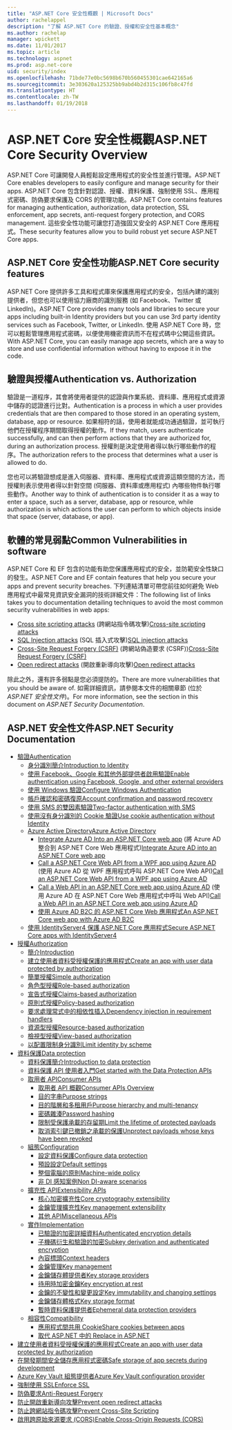 ```yaml
---
title: "ASP.NET Core 安全性概觀 | Microsoft Docs"
author: rachelappel
description: "了解 ASP.NET Core 的驗證、授權和安全性基本概念"
ms.author: rachelap
manager: wpickett
ms.date: 11/01/2017
ms.topic: article
ms.technology: aspnet
ms.prod: asp.net-core
uid: security/index
ms.openlocfilehash: 71bde77e0bc5698b670b560455301cae642165a6
ms.sourcegitcommit: 3e303620a125325bb9abd4b2d315c106fb8c47fd
ms.translationtype: HT
ms.contentlocale: zh-TW
ms.lasthandoff: 01/19/2018
---
```

# <a name="aspnet-core-security-overview"></a><span data-ttu-id="2f75a-103">ASP.NET Core 安全性概觀</span><span class="sxs-lookup"><span data-stu-id="2f75a-103">ASP.NET Core Security Overview</span></span>

<span data-ttu-id="2f75a-104">ASP.NET Core 可讓開發人員輕鬆設定應用程式的安全性並進行管理。</span><span class="sxs-lookup"><span data-stu-id="2f75a-104">ASP.NET Core enables developers to easily configure and manage security for their apps.</span></span> <span data-ttu-id="2f75a-105">ASP.NET Core 包含針對認證、授權、資料保護、強制使用 SSL、應用程式密碼、防偽要求保護及 CORS 的管理功能。</span><span class="sxs-lookup"><span data-stu-id="2f75a-105">ASP.NET Core contains features for managing authentication, authorization, data protection, SSL enforcement, app secrets, anti-request forgery protection, and CORS management.</span></span> <span data-ttu-id="2f75a-106">這些安全性功能可讓您打造強固又安全的 ASP.NET Core 應用程式。</span><span class="sxs-lookup"><span data-stu-id="2f75a-106">These security features allow you to build robust yet secure ASP.NET Core apps.</span></span> 

## <a name="aspnet-core-security-features"></a><span data-ttu-id="2f75a-107">ASP.NET Core 安全性功能</span><span class="sxs-lookup"><span data-stu-id="2f75a-107">ASP.NET Core security features</span></span>

<span data-ttu-id="2f75a-108">ASP.NET Core 提供許多工具和程式庫來保護應用程式的安全，包括內建的識別提供者，但您也可以使用協力廠商的識別服務 (如 Facebook、Twitter 或 LinkedIn)。</span><span class="sxs-lookup"><span data-stu-id="2f75a-108">ASP.NET Core provides many tools and libraries to secure your apps including built-in Identity providers but you can use 3rd party identity services such as Facebook, Twitter, or LinkedIn.</span></span> <span data-ttu-id="2f75a-109">使用 ASP.NET Core 時，您可以輕鬆管理應用程式密碼，以便使用機密資訊而不在程式碼中公開這些資訊。</span><span class="sxs-lookup"><span data-stu-id="2f75a-109">With ASP.NET Core, you can easily manage app secrets, which are a way to store and use confidential information without having to expose it in the code.</span></span> 

## <a name="authentication-vs-authorization"></a><span data-ttu-id="2f75a-110">驗證與授權</span><span class="sxs-lookup"><span data-stu-id="2f75a-110">Authentication vs. Authorization</span></span>

<span data-ttu-id="2f75a-111">驗證是一道程序，其會將使用者提供的認證與作業系統、資料庫、應用程式或資源中儲存的認證進行比對。</span><span class="sxs-lookup"><span data-stu-id="2f75a-111">Authentication is a process in which a user provides credentials that are then compared to those stored in an operating system, database, app or resource.</span></span> <span data-ttu-id="2f75a-112">如果相符的話，使用者就能成功通過驗證，並可執行他們在授權程序期間取得授權的動作。</span><span class="sxs-lookup"><span data-stu-id="2f75a-112">If they match, users authenticate successfully, and can then perform actions that they are authorized for, during an authorization process.</span></span> <span data-ttu-id="2f75a-113">授權則是決定使用者得以執行哪些動作的程序。</span><span class="sxs-lookup"><span data-stu-id="2f75a-113">The authorization refers to the process that determines what a user is allowed to do.</span></span> 

<span data-ttu-id="2f75a-114">您也可以將驗證想成是進入伺服器、資料庫、應用程式或資源這類空間的方法，而授權則表示使用者得以針對空間 (伺服器、資料庫或應用程式) 內哪些物件執行哪些動作。</span><span class="sxs-lookup"><span data-stu-id="2f75a-114">Another way to think of authentication is to consider it as a way to enter a space, such as a server, database, app or resource, while authorization is which actions the user can perform to which objects inside that space (server, database, or app).</span></span>

## <a name="common-vulnerabilities-in-software"></a><span data-ttu-id="2f75a-115">軟體的常見弱點</span><span class="sxs-lookup"><span data-stu-id="2f75a-115">Common Vulnerabilities in software</span></span>

<span data-ttu-id="2f75a-116">ASP.NET Core 和 EF 包含的功能有助您保護應用程式的安全，並防範安全性缺口的發生。</span><span class="sxs-lookup"><span data-stu-id="2f75a-116">ASP.NET Core and EF contain features that help you secure your apps and prevent security breaches.</span></span> <span data-ttu-id="2f75a-117">下列連結清單可帶您前往如何避免 Web 應用程式中最常見資訊安全漏洞的技術詳細文件：</span><span class="sxs-lookup"><span data-stu-id="2f75a-117">The following list of links takes you to documentation detailing techniques to avoid the most common security vulnerabilities in web apps:</span></span>

* <span data-ttu-id="2f75a-118">[Cross site scripting attacks](https://docs.microsoft.com/aspnet/core/security/cross-site-scripting) (跨網站指令碼攻擊)</span><span class="sxs-lookup"><span data-stu-id="2f75a-118">[Cross-site scripting attacks](https://docs.microsoft.com/aspnet/core/security/cross-site-scripting)</span></span>
* <span data-ttu-id="2f75a-119">[SQL Injection attacks](https://docs.microsoft.com/ef/core/querying/raw-sql) (SQL 插入式攻擊)</span><span class="sxs-lookup"><span data-stu-id="2f75a-119">[SQL injection attacks](https://docs.microsoft.com/ef/core/querying/raw-sql)</span></span>
* <span data-ttu-id="2f75a-120">[Cross-Site Request Forgery (CSRF)](https://docs.microsoft.com/aspnet/core/security/anti-request-forgery) (跨網站偽造要求 (CSRF))</span><span class="sxs-lookup"><span data-stu-id="2f75a-120">[Cross-Site Request Forgery (CSRF)](https://docs.microsoft.com/aspnet/core/security/anti-request-forgery)</span></span>
* <span data-ttu-id="2f75a-121">[Open redirect attacks](https://docs.microsoft.com/aspnet/core/security/preventing-open-redirects) (開啟重新導向攻擊)</span><span class="sxs-lookup"><span data-stu-id="2f75a-121">[Open redirect attacks](https://docs.microsoft.com/aspnet/core/security/preventing-open-redirects)</span></span>

<span data-ttu-id="2f75a-122">除此之外，還有許多弱點是您必須提防的。</span><span class="sxs-lookup"><span data-stu-id="2f75a-122">There are more vulnerabilities that you should be aware of.</span></span> <span data-ttu-id="2f75a-123">如需詳細資訊，請參閱本文件的相關章節 (位於 *ASP.NET 安全性文件*)。</span><span class="sxs-lookup"><span data-stu-id="2f75a-123">For more information, see the section in this document on *ASP.NET Security Documentation*.</span></span> 

## <a name="aspnet-security-documentation"></a><span data-ttu-id="2f75a-124">ASP.NET 安全性文件</span><span class="sxs-lookup"><span data-stu-id="2f75a-124">ASP.NET Security Documentation</span></span>

*   [<span data-ttu-id="2f75a-125">驗證</span><span class="sxs-lookup"><span data-stu-id="2f75a-125">Authentication</span></span>](authentication/index.md)
    *   [<span data-ttu-id="2f75a-126">身分識別簡介</span><span class="sxs-lookup"><span data-stu-id="2f75a-126">Introduction to Identity</span></span>](authentication/identity.md)
    *   [<span data-ttu-id="2f75a-127">使用 Facebook、Google 和其他外部提供者啟用驗證</span><span class="sxs-lookup"><span data-stu-id="2f75a-127">Enable authentication using Facebook, Google, and other external providers</span></span>](authentication/social/index.md)
    * [<span data-ttu-id="2f75a-128">使用 Windows 驗證</span><span class="sxs-lookup"><span data-stu-id="2f75a-128">Configure Windows Authentication</span></span>](authentication/windowsauth.md)
    *   [<span data-ttu-id="2f75a-129">帳戶確認和密碼復原</span><span class="sxs-lookup"><span data-stu-id="2f75a-129">Account confirmation and password recovery</span></span>](authentication/accconfirm.md)
    *   [<span data-ttu-id="2f75a-130">使用 SMS 的雙因素驗證</span><span class="sxs-lookup"><span data-stu-id="2f75a-130">Two-factor authentication with SMS</span></span>](authentication/2fa.md) 
    *   [<span data-ttu-id="2f75a-131">使用沒有身分識別的 Cookie 驗證</span><span class="sxs-lookup"><span data-stu-id="2f75a-131">Use cookie authentication without Identity</span></span>](authentication/cookie.md)
    *   [<span data-ttu-id="2f75a-132">Azure Active Directory</span><span class="sxs-lookup"><span data-stu-id="2f75a-132">Azure Active Directory</span></span>](authentication/azure-active-directory/index.md)
        *   <span data-ttu-id="2f75a-133">[Integrate Azure AD Into an ASP.NET Core web app](https://azure.microsoft.com/documentation/samples/active-directory-dotnet-webapp-openidconnect-aspnetcore/) (將 Azure AD 整合到 ASP.NET Core Web 應用程式)</span><span class="sxs-lookup"><span data-stu-id="2f75a-133">[Integrate Azure AD into an ASP.NET Core web app](https://azure.microsoft.com/documentation/samples/active-directory-dotnet-webapp-openidconnect-aspnetcore/)</span></span>
        *   <span data-ttu-id="2f75a-134">[Call a ASP.NET Core Web API from a WPF app using Azure AD](https://azure.microsoft.com/documentation/samples/active-directory-dotnet-native-aspnetcore/) (使用 Azure AD 從 WPF 應用程式呼叫 ASP.NET Core Web API)</span><span class="sxs-lookup"><span data-stu-id="2f75a-134">[Call an ASP.NET Core Web API from a WPF app using Azure AD](https://azure.microsoft.com/documentation/samples/active-directory-dotnet-native-aspnetcore/)</span></span>
        *   <span data-ttu-id="2f75a-135">[Call a Web API in an ASP.NET Core web app using Azure AD](https://azure.microsoft.com/documentation/samples/active-directory-dotnet-webapp-webapi-openidconnect-aspnetcore/) (使用 Azure AD 在 ASP.NET Core Web 應用程式中呼叫 Web API)</span><span class="sxs-lookup"><span data-stu-id="2f75a-135">[Call a Web API in an ASP.NET Core web app using Azure AD](https://azure.microsoft.com/documentation/samples/active-directory-dotnet-webapp-webapi-openidconnect-aspnetcore/)</span></span>
        *   [<span data-ttu-id="2f75a-136">使用 Azure AD B2C 的 ASP.NET Core Web 應用程式</span><span class="sxs-lookup"><span data-stu-id="2f75a-136">An ASP.NET Core web app with Azure AD B2C</span></span>](https://azure.microsoft.com/resources/samples/active-directory-b2c-dotnetcore-webapp/)
    *   [<span data-ttu-id="2f75a-137">使用 IdentityServer4 保護 ASP.NET Core 應用程式</span><span class="sxs-lookup"><span data-stu-id="2f75a-137">Secure ASP.NET Core apps with IdentityServer4</span></span>](https://identityserver4.readthedocs.io)
*   [<span data-ttu-id="2f75a-138">授權</span><span class="sxs-lookup"><span data-stu-id="2f75a-138">Authorization</span></span>](authorization/index.md)
    *   [<span data-ttu-id="2f75a-139">簡介</span><span class="sxs-lookup"><span data-stu-id="2f75a-139">Introduction</span></span>](authorization/introduction.md)
    *   [<span data-ttu-id="2f75a-140">建立使用者資料受授權保護的應用程式</span><span class="sxs-lookup"><span data-stu-id="2f75a-140">Create an app with user data protected by authorization</span></span>](xref:security/authorization/secure-data)
    *   [<span data-ttu-id="2f75a-141">簡單授權</span><span class="sxs-lookup"><span data-stu-id="2f75a-141">Simple authorization</span></span>](authorization/simple.md)
    *   [<span data-ttu-id="2f75a-142">角色型授權</span><span class="sxs-lookup"><span data-stu-id="2f75a-142">Role-based authorization</span></span>](authorization/roles.md)
    *   [<span data-ttu-id="2f75a-143">宣告式授權</span><span class="sxs-lookup"><span data-stu-id="2f75a-143">Claims-based authorization</span></span>](authorization/claims.md)
    *   [<span data-ttu-id="2f75a-144">原則式授權</span><span class="sxs-lookup"><span data-stu-id="2f75a-144">Policy-based authorization</span></span>](authorization/policies.md)
    *   [<span data-ttu-id="2f75a-145">要求處理常式中的相依性插入</span><span class="sxs-lookup"><span data-stu-id="2f75a-145">Dependency injection in requirement handlers</span></span>](authorization/dependencyinjection.md)
    *   [<span data-ttu-id="2f75a-146">資源型授權</span><span class="sxs-lookup"><span data-stu-id="2f75a-146">Resource-based authorization</span></span>](authorization/resourcebased.md)
    *   [<span data-ttu-id="2f75a-147">檢視型授權</span><span class="sxs-lookup"><span data-stu-id="2f75a-147">View-based authorization</span></span>](authorization/views.md)
    *   [<span data-ttu-id="2f75a-148">以配置限制身分識別</span><span class="sxs-lookup"><span data-stu-id="2f75a-148">Limit identity by scheme</span></span>](authorization/limitingidentitybyscheme.md)
*   [<span data-ttu-id="2f75a-149">資料保護</span><span class="sxs-lookup"><span data-stu-id="2f75a-149">Data protection</span></span>](data-protection/index.md)
    *   [<span data-ttu-id="2f75a-150">資料保護簡介</span><span class="sxs-lookup"><span data-stu-id="2f75a-150">Introduction to data protection</span></span>](data-protection/introduction.md)
    *   [<span data-ttu-id="2f75a-151">資料保護 API 使用者入門</span><span class="sxs-lookup"><span data-stu-id="2f75a-151">Get started with the Data Protection APIs</span></span>](data-protection/using-data-protection.md)
    *   [<span data-ttu-id="2f75a-152">取用者 API</span><span class="sxs-lookup"><span data-stu-id="2f75a-152">Consumer APIs</span></span>](data-protection/consumer-apis/index.md)
        *   [<span data-ttu-id="2f75a-153">取用者 API 概觀</span><span class="sxs-lookup"><span data-stu-id="2f75a-153">Consumer APIs Overview</span></span>](data-protection/consumer-apis/overview.md)
        *   [<span data-ttu-id="2f75a-154">目的字串</span><span class="sxs-lookup"><span data-stu-id="2f75a-154">Purpose strings</span></span>](data-protection/consumer-apis/purpose-strings.md)
        *   [<span data-ttu-id="2f75a-155">目的階層和多租用戶</span><span class="sxs-lookup"><span data-stu-id="2f75a-155">Purpose hierarchy and multi-tenancy</span></span>](data-protection/consumer-apis/purpose-strings-multitenancy.md)
        *   [<span data-ttu-id="2f75a-156">密碼雜湊</span><span class="sxs-lookup"><span data-stu-id="2f75a-156">Password hashing</span></span>](data-protection/consumer-apis/password-hashing.md)
        *   [<span data-ttu-id="2f75a-157">限制受保護承載的存留期</span><span class="sxs-lookup"><span data-stu-id="2f75a-157">Limit the lifetime of protected payloads</span></span>](data-protection/consumer-apis/limited-lifetime-payloads.md)
        *   [<span data-ttu-id="2f75a-158">取消索引鍵已撤銷之承載的保護</span><span class="sxs-lookup"><span data-stu-id="2f75a-158">Unprotect payloads whose keys have been revoked</span></span>](data-protection/consumer-apis/dangerous-unprotect.md)
    *   [<span data-ttu-id="2f75a-159">組態</span><span class="sxs-lookup"><span data-stu-id="2f75a-159">Configuration</span></span>](data-protection/configuration/index.md)
        *   [<span data-ttu-id="2f75a-160">設定資料保護</span><span class="sxs-lookup"><span data-stu-id="2f75a-160">Configure data protection</span></span>](data-protection/configuration/overview.md)
        *   [<span data-ttu-id="2f75a-161">預設設定</span><span class="sxs-lookup"><span data-stu-id="2f75a-161">Default settings</span></span>](data-protection/configuration/default-settings.md)
        *   [<span data-ttu-id="2f75a-162">整個電腦的原則</span><span class="sxs-lookup"><span data-stu-id="2f75a-162">Machine-wide policy</span></span>](data-protection/configuration/machine-wide-policy.md)
        *   [<span data-ttu-id="2f75a-163">非 DI 感知案例</span><span class="sxs-lookup"><span data-stu-id="2f75a-163">Non DI-aware scenarios</span></span>](data-protection/configuration/non-di-scenarios.md)
    *   [<span data-ttu-id="2f75a-164">擴充性 API</span><span class="sxs-lookup"><span data-stu-id="2f75a-164">Extensibility APIs</span></span>](data-protection/extensibility/index.md)
        *   [<span data-ttu-id="2f75a-165">核心加密擴充性</span><span class="sxs-lookup"><span data-stu-id="2f75a-165">Core cryptography extensibility</span></span>](data-protection/extensibility/core-crypto.md)
        *   [<span data-ttu-id="2f75a-166">金鑰管理擴充性</span><span class="sxs-lookup"><span data-stu-id="2f75a-166">Key management extensibility</span></span>](data-protection/extensibility/key-management.md)
        *   [<span data-ttu-id="2f75a-167">其他 API</span><span class="sxs-lookup"><span data-stu-id="2f75a-167">Miscellaneous APIs</span></span>](data-protection/extensibility/misc-apis.md)
    *   [<span data-ttu-id="2f75a-168">實作</span><span class="sxs-lookup"><span data-stu-id="2f75a-168">Implementation</span></span>](data-protection/implementation/index.md)
        *   [<span data-ttu-id="2f75a-169">已驗證的加密詳細資料</span><span class="sxs-lookup"><span data-stu-id="2f75a-169">Authenticated encryption details</span></span>](data-protection/implementation/authenticated-encryption-details.md)
        *   [<span data-ttu-id="2f75a-170">子機碼衍生和驗證的加密</span><span class="sxs-lookup"><span data-stu-id="2f75a-170">Subkey derivation and authenticated encryption</span></span>](data-protection/implementation/subkeyderivation.md)
        *   [<span data-ttu-id="2f75a-171">內容標頭</span><span class="sxs-lookup"><span data-stu-id="2f75a-171">Context headers</span></span>](data-protection/implementation/context-headers.md)
        *   [<span data-ttu-id="2f75a-172">金鑰管理</span><span class="sxs-lookup"><span data-stu-id="2f75a-172">Key management</span></span>](data-protection/implementation/key-management.md)
        *   [<span data-ttu-id="2f75a-173">金鑰儲存體提供者</span><span class="sxs-lookup"><span data-stu-id="2f75a-173">Key storage providers</span></span>](data-protection/implementation/key-storage-providers.md)
        *   [<span data-ttu-id="2f75a-174">待用時加密金鑰</span><span class="sxs-lookup"><span data-stu-id="2f75a-174">Key encryption at rest</span></span>](data-protection/implementation/key-encryption-at-rest.md)
        *   [<span data-ttu-id="2f75a-175">金鑰的不變性和變更設定</span><span class="sxs-lookup"><span data-stu-id="2f75a-175">Key immutability and changing settings</span></span>](data-protection/implementation/key-immutability.md)
        *   [<span data-ttu-id="2f75a-176">金鑰儲存體格式</span><span class="sxs-lookup"><span data-stu-id="2f75a-176">Key storage format</span></span>](data-protection/implementation/key-storage-format.md)
        *   [<span data-ttu-id="2f75a-177">暫時資料保護提供者</span><span class="sxs-lookup"><span data-stu-id="2f75a-177">Ephemeral data protection providers</span></span>](data-protection/implementation/key-storage-ephemeral.md)
    *   [<span data-ttu-id="2f75a-178">相容性</span><span class="sxs-lookup"><span data-stu-id="2f75a-178">Compatibility</span></span>](data-protection/compatibility/index.md)
        *   [<span data-ttu-id="2f75a-179">應用程式間共用 Cookie</span><span class="sxs-lookup"><span data-stu-id="2f75a-179">Share cookies between apps</span></span>](data-protection/compatibility/cookie-sharing.md)
        *   [<span data-ttu-id="2f75a-180">取代 ASP.NET 中的 <machineKey></span><span class="sxs-lookup"><span data-stu-id="2f75a-180">Replace <machineKey> in ASP.NET</span></span>](data-protection/compatibility/replacing-machinekey.md)
*   [<span data-ttu-id="2f75a-181">建立使用者資料受授權保護的應用程式</span><span class="sxs-lookup"><span data-stu-id="2f75a-181">Create an app with user data protected by authorization</span></span>](xref:security/authorization/secure-data)
*   [<span data-ttu-id="2f75a-182">在開發期間安全儲存應用程式密碼</span><span class="sxs-lookup"><span data-stu-id="2f75a-182">Safe storage of app secrets during development</span></span>](app-secrets.md)
*   [<span data-ttu-id="2f75a-183">Azure Key Vault 組態提供者</span><span class="sxs-lookup"><span data-stu-id="2f75a-183">Azure Key Vault configuration provider</span></span>](key-vault-configuration.md)
*   [<span data-ttu-id="2f75a-184">強制使用 SSL</span><span class="sxs-lookup"><span data-stu-id="2f75a-184">Enforce SSL</span></span>](enforcing-ssl.md)
*   [<span data-ttu-id="2f75a-185">防偽要求</span><span class="sxs-lookup"><span data-stu-id="2f75a-185">Anti-Request Forgery</span></span>](anti-request-forgery.md)
*   [<span data-ttu-id="2f75a-186">防止開啟重新導向攻擊</span><span class="sxs-lookup"><span data-stu-id="2f75a-186">Prevent open redirect attacks</span></span>](preventing-open-redirects.md)
*   [<span data-ttu-id="2f75a-187">防止跨網站指令碼攻擊</span><span class="sxs-lookup"><span data-stu-id="2f75a-187">Prevent Cross-Site Scripting</span></span>](cross-site-scripting.md)
*   [<span data-ttu-id="2f75a-188">啟用跨原始來源要求 (CORS)</span><span class="sxs-lookup"><span data-stu-id="2f75a-188">Enable Cross-Origin Requests (CORS)</span></span>](cors.md)
